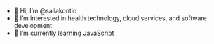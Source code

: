 - 👋 Hi, I’m @sallakontio
- 👀 I’m interested in health technology, cloud services, and software development
- 🌱 I’m currently learning JavaScript

<!---
sallakontio/sallakontio is a ✨ special ✨ repository because its `README.md` (this file) appears on your GitHub profile.
You can click the Preview link to take a look at your changes.
--->

